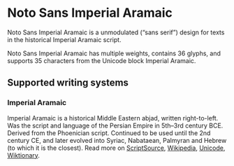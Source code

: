
# Noto Sans Imperial Aramaic

Noto Sans Imperial Aramaic is a unmodulated (“sans serif”) design for texts in the historical Imperial Aramaic script. 

Noto Sans Imperial Aramaic has multiple weights, contains 36 glyphs, and supports 35 characters from the Unicode block Imperial Aramaic.


## Supported writing systems


### Imperial Aramaic

Imperial Aramaic is a historical Middle Eastern abjad, written right-to-left. Was the script and language of the Persian Empire in 5th–3rd century BCE. Derived from the Phoenician script. Continued to be used until the 2nd century CE, and later evolved into Syriac, Nabataean, Palmyran and Hebrew (to which it is the closest). Read more on [ScriptSource](https://scriptsource.org/scr/Armi), [Wikipedia](https://en.wikipedia.org/wiki/ISO_15924:Armi), [Unicode](https://www.unicode.org/versions/Unicode13.0.0/ch10.pdf#G29567), [Wiktionary](https://en.wiktionary.org/wiki/Category:Imperial_Aramaic_script).

